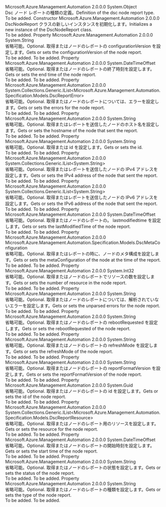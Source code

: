 <Type Name="DscNodeReport" FullName="Microsoft.Azure.Management.Automation.Models.DscNodeReport">
  <TypeSignature Language="C#" Value="public class DscNodeReport" />
  <TypeSignature Language="ILAsm" Value=".class public auto ansi beforefieldinit DscNodeReport extends System.Object" />
  <TypeSignature Language="DocId" Value="T:Microsoft.Azure.Management.Automation.Models.DscNodeReport" />
  <TypeSignature Language="VB.NET" Value="Public Class DscNodeReport" />
  <TypeSignature Language="F#" Value="type DscNodeReport = class" />
  <AssemblyInfo>
    <AssemblyName>Microsoft.Azure.Management.Automation</AssemblyName>
    <AssemblyVersion>2.0.0.0</AssemblyVersion>
  </AssemblyInfo>
  <Base>
    <BaseTypeName>System.Object</BaseTypeName>
  </Base>
  <Interfaces />
  <Docs>
    <summary>
            <span data-ttu-id="fd39a-101">Dsc ノード レポートの種類の定義。</span><span class="sxs-lookup"><span data-stu-id="fd39a-101">Definition of the dsc node report type.</span></span>
            </summary>
    <remarks>To be added.</remarks>
  </Docs>
  <Members>
    <Member MemberName=".ctor">
      <MemberSignature Language="C#" Value="public DscNodeReport ();" />
      <MemberSignature Language="ILAsm" Value=".method public hidebysig specialname rtspecialname instance void .ctor() cil managed" />
      <MemberSignature Language="DocId" Value="M:Microsoft.Azure.Management.Automation.Models.DscNodeReport.#ctor" />
      <MemberSignature Language="VB.NET" Value="Public Sub New ()" />
      <MemberType>Constructor</MemberType>
      <AssemblyInfo>
        <AssemblyName>Microsoft.Azure.Management.Automation</AssemblyName>
        <AssemblyVersion>2.0.0.0</AssemblyVersion>
      </AssemblyInfo>
      <Parameters />
      <Docs>
        <summary>
            <span data-ttu-id="fd39a-102">DscNodeReport クラスの新しいインスタンスを初期化します。</span><span class="sxs-lookup"><span data-stu-id="fd39a-102">Initializes a new instance of the DscNodeReport class.</span></span>
            </summary>
        <remarks>To be added.</remarks>
      </Docs>
    </Member>
    <Member MemberName="ConfigurationVersion">
      <MemberSignature Language="C#" Value="public string ConfigurationVersion { get; set; }" />
      <MemberSignature Language="ILAsm" Value=".property instance string ConfigurationVersion" />
      <MemberSignature Language="DocId" Value="P:Microsoft.Azure.Management.Automation.Models.DscNodeReport.ConfigurationVersion" />
      <MemberSignature Language="VB.NET" Value="Public Property ConfigurationVersion As String" />
      <MemberSignature Language="F#" Value="member this.ConfigurationVersion : string with get, set" Usage="Microsoft.Azure.Management.Automation.Models.DscNodeReport.ConfigurationVersion" />
      <MemberType>Property</MemberType>
      <AssemblyInfo>
        <AssemblyName>Microsoft.Azure.Management.Automation</AssemblyName>
        <AssemblyVersion>2.0.0.0</AssemblyVersion>
      </AssemblyInfo>
      <ReturnValue>
        <ReturnType>System.String</ReturnType>
      </ReturnValue>
      <Docs>
        <summary>
            <span data-ttu-id="fd39a-103">省略可能。</span><span class="sxs-lookup"><span data-stu-id="fd39a-103">Optional.</span></span> <span data-ttu-id="fd39a-104">取得またはノードのレポートの configurationVersion を設定します。</span><span class="sxs-lookup"><span data-stu-id="fd39a-104">Gets or sets the configurationVersion of the node report.</span></span>
            </summary>
        <value>To be added.</value>
        <remarks>To be added.</remarks>
      </Docs>
    </Member>
    <Member MemberName="EndTime">
      <MemberSignature Language="C#" Value="public DateTimeOffset EndTime { get; set; }" />
      <MemberSignature Language="ILAsm" Value=".property instance valuetype System.DateTimeOffset EndTime" />
      <MemberSignature Language="DocId" Value="P:Microsoft.Azure.Management.Automation.Models.DscNodeReport.EndTime" />
      <MemberSignature Language="VB.NET" Value="Public Property EndTime As DateTimeOffset" />
      <MemberSignature Language="F#" Value="member this.EndTime : DateTimeOffset with get, set" Usage="Microsoft.Azure.Management.Automation.Models.DscNodeReport.EndTime" />
      <MemberType>Property</MemberType>
      <AssemblyInfo>
        <AssemblyName>Microsoft.Azure.Management.Automation</AssemblyName>
        <AssemblyVersion>2.0.0.0</AssemblyVersion>
      </AssemblyInfo>
      <ReturnValue>
        <ReturnType>System.DateTimeOffset</ReturnType>
      </ReturnValue>
      <Docs>
        <summary>
            <span data-ttu-id="fd39a-105">省略可能。</span><span class="sxs-lookup"><span data-stu-id="fd39a-105">Optional.</span></span> <span data-ttu-id="fd39a-106">取得またはノードのレポートの終了時刻を設定します。</span><span class="sxs-lookup"><span data-stu-id="fd39a-106">Gets or sets the end time of the node report.</span></span>
            </summary>
        <value>To be added.</value>
        <remarks>To be added.</remarks>
      </Docs>
    </Member>
    <Member MemberName="Errors">
      <MemberSignature Language="C#" Value="public System.Collections.Generic.IList&lt;Microsoft.Azure.Management.Automation.Specification.Models.DscReportError&gt; Errors { get; set; }" />
      <MemberSignature Language="ILAsm" Value=".property instance class System.Collections.Generic.IList`1&lt;class Microsoft.Azure.Management.Automation.Specification.Models.DscReportError&gt; Errors" />
      <MemberSignature Language="DocId" Value="P:Microsoft.Azure.Management.Automation.Models.DscNodeReport.Errors" />
      <MemberSignature Language="VB.NET" Value="Public Property Errors As IList(Of DscReportError)" />
      <MemberSignature Language="F#" Value="member this.Errors : System.Collections.Generic.IList&lt;Microsoft.Azure.Management.Automation.Specification.Models.DscReportError&gt; with get, set" Usage="Microsoft.Azure.Management.Automation.Models.DscNodeReport.Errors" />
      <MemberType>Property</MemberType>
      <AssemblyInfo>
        <AssemblyName>Microsoft.Azure.Management.Automation</AssemblyName>
        <AssemblyVersion>2.0.0.0</AssemblyVersion>
      </AssemblyInfo>
      <ReturnValue>
        <ReturnType>System.Collections.Generic.IList&lt;Microsoft.Azure.Management.Automation.Specification.Models.DscReportError&gt;</ReturnType>
      </ReturnValue>
      <Docs>
        <summary>
            <span data-ttu-id="fd39a-107">省略可能。</span><span class="sxs-lookup"><span data-stu-id="fd39a-107">Optional.</span></span> <span data-ttu-id="fd39a-108">取得またはノードのレポートについては、エラーを設定します。</span><span class="sxs-lookup"><span data-stu-id="fd39a-108">Gets or sets the errors for the node report.</span></span>
            </summary>
        <value>To be added.</value>
        <remarks>To be added.</remarks>
      </Docs>
    </Member>
    <Member MemberName="HostName">
      <MemberSignature Language="C#" Value="public string HostName { get; set; }" />
      <MemberSignature Language="ILAsm" Value=".property instance string HostName" />
      <MemberSignature Language="DocId" Value="P:Microsoft.Azure.Management.Automation.Models.DscNodeReport.HostName" />
      <MemberSignature Language="VB.NET" Value="Public Property HostName As String" />
      <MemberSignature Language="F#" Value="member this.HostName : string with get, set" Usage="Microsoft.Azure.Management.Automation.Models.DscNodeReport.HostName" />
      <MemberType>Property</MemberType>
      <AssemblyInfo>
        <AssemblyName>Microsoft.Azure.Management.Automation</AssemblyName>
        <AssemblyVersion>2.0.0.0</AssemblyVersion>
      </AssemblyInfo>
      <ReturnValue>
        <ReturnType>System.String</ReturnType>
      </ReturnValue>
      <Docs>
        <summary>
            <span data-ttu-id="fd39a-109">省略可能。</span><span class="sxs-lookup"><span data-stu-id="fd39a-109">Optional.</span></span> <span data-ttu-id="fd39a-110">取得またはレポートを送信したノードのホスト名を設定します。</span><span class="sxs-lookup"><span data-stu-id="fd39a-110">Gets or sets the hostname of the node that sent the report.</span></span>
            </summary>
        <value>To be added.</value>
        <remarks>To be added.</remarks>
      </Docs>
    </Member>
    <Member MemberName="Id">
      <MemberSignature Language="C#" Value="public string Id { get; set; }" />
      <MemberSignature Language="ILAsm" Value=".property instance string Id" />
      <MemberSignature Language="DocId" Value="P:Microsoft.Azure.Management.Automation.Models.DscNodeReport.Id" />
      <MemberSignature Language="VB.NET" Value="Public Property Id As String" />
      <MemberSignature Language="F#" Value="member this.Id : string with get, set" Usage="Microsoft.Azure.Management.Automation.Models.DscNodeReport.Id" />
      <MemberType>Property</MemberType>
      <AssemblyInfo>
        <AssemblyName>Microsoft.Azure.Management.Automation</AssemblyName>
        <AssemblyVersion>2.0.0.0</AssemblyVersion>
      </AssemblyInfo>
      <ReturnValue>
        <ReturnType>System.String</ReturnType>
      </ReturnValue>
      <Docs>
        <summary>
            <span data-ttu-id="fd39a-111">省略可能。</span><span class="sxs-lookup"><span data-stu-id="fd39a-111">Optional.</span></span> <span data-ttu-id="fd39a-112">取得または id を設定します。</span><span class="sxs-lookup"><span data-stu-id="fd39a-112">Gets or sets the id.</span></span>
            </summary>
        <value>To be added.</value>
        <remarks>To be added.</remarks>
      </Docs>
    </Member>
    <Member MemberName="IPV4Addresses">
      <MemberSignature Language="C#" Value="public System.Collections.Generic.IList&lt;string&gt; IPV4Addresses { get; set; }" />
      <MemberSignature Language="ILAsm" Value=".property instance class System.Collections.Generic.IList`1&lt;string&gt; IPV4Addresses" />
      <MemberSignature Language="DocId" Value="P:Microsoft.Azure.Management.Automation.Models.DscNodeReport.IPV4Addresses" />
      <MemberSignature Language="VB.NET" Value="Public Property IPV4Addresses As IList(Of String)" />
      <MemberSignature Language="F#" Value="member this.IPV4Addresses : System.Collections.Generic.IList&lt;string&gt; with get, set" Usage="Microsoft.Azure.Management.Automation.Models.DscNodeReport.IPV4Addresses" />
      <MemberType>Property</MemberType>
      <AssemblyInfo>
        <AssemblyName>Microsoft.Azure.Management.Automation</AssemblyName>
        <AssemblyVersion>2.0.0.0</AssemblyVersion>
      </AssemblyInfo>
      <ReturnValue>
        <ReturnType>System.Collections.Generic.IList&lt;System.String&gt;</ReturnType>
      </ReturnValue>
      <Docs>
        <summary>
            <span data-ttu-id="fd39a-113">省略可能。</span><span class="sxs-lookup"><span data-stu-id="fd39a-113">Optional.</span></span> <span data-ttu-id="fd39a-114">取得またはレポートを送信したノードの IPv4 アドレスを設定します。</span><span class="sxs-lookup"><span data-stu-id="fd39a-114">Gets or sets the IPv4 address of the node that sent the report.</span></span>
            </summary>
        <value>To be added.</value>
        <remarks>To be added.</remarks>
      </Docs>
    </Member>
    <Member MemberName="IPV6Addresses">
      <MemberSignature Language="C#" Value="public System.Collections.Generic.IList&lt;string&gt; IPV6Addresses { get; set; }" />
      <MemberSignature Language="ILAsm" Value=".property instance class System.Collections.Generic.IList`1&lt;string&gt; IPV6Addresses" />
      <MemberSignature Language="DocId" Value="P:Microsoft.Azure.Management.Automation.Models.DscNodeReport.IPV6Addresses" />
      <MemberSignature Language="VB.NET" Value="Public Property IPV6Addresses As IList(Of String)" />
      <MemberSignature Language="F#" Value="member this.IPV6Addresses : System.Collections.Generic.IList&lt;string&gt; with get, set" Usage="Microsoft.Azure.Management.Automation.Models.DscNodeReport.IPV6Addresses" />
      <MemberType>Property</MemberType>
      <AssemblyInfo>
        <AssemblyName>Microsoft.Azure.Management.Automation</AssemblyName>
        <AssemblyVersion>2.0.0.0</AssemblyVersion>
      </AssemblyInfo>
      <ReturnValue>
        <ReturnType>System.Collections.Generic.IList&lt;System.String&gt;</ReturnType>
      </ReturnValue>
      <Docs>
        <summary>
            <span data-ttu-id="fd39a-115">省略可能。</span><span class="sxs-lookup"><span data-stu-id="fd39a-115">Optional.</span></span> <span data-ttu-id="fd39a-116">取得またはレポートを送信したノードの IPv6 アドレスを設定します。</span><span class="sxs-lookup"><span data-stu-id="fd39a-116">Gets or sets the IPv6 address of the node that sent the report.</span></span>
            </summary>
        <value>To be added.</value>
        <remarks>To be added.</remarks>
      </Docs>
    </Member>
    <Member MemberName="LastModifiedTime">
      <MemberSignature Language="C#" Value="public DateTimeOffset LastModifiedTime { get; set; }" />
      <MemberSignature Language="ILAsm" Value=".property instance valuetype System.DateTimeOffset LastModifiedTime" />
      <MemberSignature Language="DocId" Value="P:Microsoft.Azure.Management.Automation.Models.DscNodeReport.LastModifiedTime" />
      <MemberSignature Language="VB.NET" Value="Public Property LastModifiedTime As DateTimeOffset" />
      <MemberSignature Language="F#" Value="member this.LastModifiedTime : DateTimeOffset with get, set" Usage="Microsoft.Azure.Management.Automation.Models.DscNodeReport.LastModifiedTime" />
      <MemberType>Property</MemberType>
      <AssemblyInfo>
        <AssemblyName>Microsoft.Azure.Management.Automation</AssemblyName>
        <AssemblyVersion>2.0.0.0</AssemblyVersion>
      </AssemblyInfo>
      <ReturnValue>
        <ReturnType>System.DateTimeOffset</ReturnType>
      </ReturnValue>
      <Docs>
        <summary>
            <span data-ttu-id="fd39a-117">省略可能。</span><span class="sxs-lookup"><span data-stu-id="fd39a-117">Optional.</span></span> <span data-ttu-id="fd39a-118">取得またはノードのレポートの。 lastmodifiedtime を設定します。</span><span class="sxs-lookup"><span data-stu-id="fd39a-118">Gets or sets the lastModifiedTime of the node report.</span></span>
            </summary>
        <value>To be added.</value>
        <remarks>To be added.</remarks>
      </Docs>
    </Member>
    <Member MemberName="MetaConfiguration">
      <MemberSignature Language="C#" Value="public Microsoft.Azure.Management.Automation.Specification.Models.DscMetaConfiguration MetaConfiguration { get; set; }" />
      <MemberSignature Language="ILAsm" Value=".property instance class Microsoft.Azure.Management.Automation.Specification.Models.DscMetaConfiguration MetaConfiguration" />
      <MemberSignature Language="DocId" Value="P:Microsoft.Azure.Management.Automation.Models.DscNodeReport.MetaConfiguration" />
      <MemberSignature Language="VB.NET" Value="Public Property MetaConfiguration As DscMetaConfiguration" />
      <MemberSignature Language="F#" Value="member this.MetaConfiguration : Microsoft.Azure.Management.Automation.Specification.Models.DscMetaConfiguration with get, set" Usage="Microsoft.Azure.Management.Automation.Models.DscNodeReport.MetaConfiguration" />
      <MemberType>Property</MemberType>
      <AssemblyInfo>
        <AssemblyName>Microsoft.Azure.Management.Automation</AssemblyName>
        <AssemblyVersion>2.0.0.0</AssemblyVersion>
      </AssemblyInfo>
      <ReturnValue>
        <ReturnType>Microsoft.Azure.Management.Automation.Specification.Models.DscMetaConfiguration</ReturnType>
      </ReturnValue>
      <Docs>
        <summary>
            <span data-ttu-id="fd39a-119">省略可能。</span><span class="sxs-lookup"><span data-stu-id="fd39a-119">Optional.</span></span> <span data-ttu-id="fd39a-120">取得またはレポートの時に、ノードのメタ構成を設定します。</span><span class="sxs-lookup"><span data-stu-id="fd39a-120">Gets or sets the metaConfiguration of the node at the time of the report.</span></span>
            </summary>
        <value>To be added.</value>
        <remarks>To be added.</remarks>
      </Docs>
    </Member>
    <Member MemberName="NumberOfResources">
      <MemberSignature Language="C#" Value="public int NumberOfResources { get; set; }" />
      <MemberSignature Language="ILAsm" Value=".property instance int32 NumberOfResources" />
      <MemberSignature Language="DocId" Value="P:Microsoft.Azure.Management.Automation.Models.DscNodeReport.NumberOfResources" />
      <MemberSignature Language="VB.NET" Value="Public Property NumberOfResources As Integer" />
      <MemberSignature Language="F#" Value="member this.NumberOfResources : int with get, set" Usage="Microsoft.Azure.Management.Automation.Models.DscNodeReport.NumberOfResources" />
      <MemberType>Property</MemberType>
      <AssemblyInfo>
        <AssemblyName>Microsoft.Azure.Management.Automation</AssemblyName>
        <AssemblyVersion>2.0.0.0</AssemblyVersion>
      </AssemblyInfo>
      <ReturnValue>
        <ReturnType>System.Int32</ReturnType>
      </ReturnValue>
      <Docs>
        <summary>
            <span data-ttu-id="fd39a-121">省略可能。</span><span class="sxs-lookup"><span data-stu-id="fd39a-121">Optional.</span></span> <span data-ttu-id="fd39a-122">取得またはノードのレポートでリソースの数を設定します。</span><span class="sxs-lookup"><span data-stu-id="fd39a-122">Gets or sets the number of resource in the node report.</span></span>
            </summary>
        <value>To be added.</value>
        <remarks>To be added.</remarks>
      </Docs>
    </Member>
    <Member MemberName="RawErrors">
      <MemberSignature Language="C#" Value="public string RawErrors { get; set; }" />
      <MemberSignature Language="ILAsm" Value=".property instance string RawErrors" />
      <MemberSignature Language="DocId" Value="P:Microsoft.Azure.Management.Automation.Models.DscNodeReport.RawErrors" />
      <MemberSignature Language="VB.NET" Value="Public Property RawErrors As String" />
      <MemberSignature Language="F#" Value="member this.RawErrors : string with get, set" Usage="Microsoft.Azure.Management.Automation.Models.DscNodeReport.RawErrors" />
      <MemberType>Property</MemberType>
      <AssemblyInfo>
        <AssemblyName>Microsoft.Azure.Management.Automation</AssemblyName>
        <AssemblyVersion>2.0.0.0</AssemblyVersion>
      </AssemblyInfo>
      <ReturnValue>
        <ReturnType>System.String</ReturnType>
      </ReturnValue>
      <Docs>
        <summary>
            <span data-ttu-id="fd39a-123">省略可能。</span><span class="sxs-lookup"><span data-stu-id="fd39a-123">Optional.</span></span> <span data-ttu-id="fd39a-124">取得またはノードのレポートについては、解析されていないエラーを設定します。</span><span class="sxs-lookup"><span data-stu-id="fd39a-124">Gets or sets the unparsed errors for the node report.</span></span>
            </summary>
        <value>To be added.</value>
        <remarks>To be added.</remarks>
      </Docs>
    </Member>
    <Member MemberName="RebootRequested">
      <MemberSignature Language="C#" Value="public string RebootRequested { get; set; }" />
      <MemberSignature Language="ILAsm" Value=".property instance string RebootRequested" />
      <MemberSignature Language="DocId" Value="P:Microsoft.Azure.Management.Automation.Models.DscNodeReport.RebootRequested" />
      <MemberSignature Language="VB.NET" Value="Public Property RebootRequested As String" />
      <MemberSignature Language="F#" Value="member this.RebootRequested : string with get, set" Usage="Microsoft.Azure.Management.Automation.Models.DscNodeReport.RebootRequested" />
      <MemberType>Property</MemberType>
      <AssemblyInfo>
        <AssemblyName>Microsoft.Azure.Management.Automation</AssemblyName>
        <AssemblyVersion>2.0.0.0</AssemblyVersion>
      </AssemblyInfo>
      <ReturnValue>
        <ReturnType>System.String</ReturnType>
      </ReturnValue>
      <Docs>
        <summary>
            <span data-ttu-id="fd39a-125">省略可能。</span><span class="sxs-lookup"><span data-stu-id="fd39a-125">Optional.</span></span> <span data-ttu-id="fd39a-126">取得またはノードのレポートの rebootRequested を設定します。</span><span class="sxs-lookup"><span data-stu-id="fd39a-126">Gets or sets the rebootRequested of the node report.</span></span>
            </summary>
        <value>To be added.</value>
        <remarks>To be added.</remarks>
      </Docs>
    </Member>
    <Member MemberName="RefreshMode">
      <MemberSignature Language="C#" Value="public string RefreshMode { get; set; }" />
      <MemberSignature Language="ILAsm" Value=".property instance string RefreshMode" />
      <MemberSignature Language="DocId" Value="P:Microsoft.Azure.Management.Automation.Models.DscNodeReport.RefreshMode" />
      <MemberSignature Language="VB.NET" Value="Public Property RefreshMode As String" />
      <MemberSignature Language="F#" Value="member this.RefreshMode : string with get, set" Usage="Microsoft.Azure.Management.Automation.Models.DscNodeReport.RefreshMode" />
      <MemberType>Property</MemberType>
      <AssemblyInfo>
        <AssemblyName>Microsoft.Azure.Management.Automation</AssemblyName>
        <AssemblyVersion>2.0.0.0</AssemblyVersion>
      </AssemblyInfo>
      <ReturnValue>
        <ReturnType>System.String</ReturnType>
      </ReturnValue>
      <Docs>
        <summary>
            <span data-ttu-id="fd39a-127">省略可能。</span><span class="sxs-lookup"><span data-stu-id="fd39a-127">Optional.</span></span> <span data-ttu-id="fd39a-128">取得またはノードのレポートの refreshMode を設定します。</span><span class="sxs-lookup"><span data-stu-id="fd39a-128">Gets or sets the refreshMode of the node report.</span></span>
            </summary>
        <value>To be added.</value>
        <remarks>To be added.</remarks>
      </Docs>
    </Member>
    <Member MemberName="ReportFormatVersion">
      <MemberSignature Language="C#" Value="public string ReportFormatVersion { get; set; }" />
      <MemberSignature Language="ILAsm" Value=".property instance string ReportFormatVersion" />
      <MemberSignature Language="DocId" Value="P:Microsoft.Azure.Management.Automation.Models.DscNodeReport.ReportFormatVersion" />
      <MemberSignature Language="VB.NET" Value="Public Property ReportFormatVersion As String" />
      <MemberSignature Language="F#" Value="member this.ReportFormatVersion : string with get, set" Usage="Microsoft.Azure.Management.Automation.Models.DscNodeReport.ReportFormatVersion" />
      <MemberType>Property</MemberType>
      <AssemblyInfo>
        <AssemblyName>Microsoft.Azure.Management.Automation</AssemblyName>
        <AssemblyVersion>2.0.0.0</AssemblyVersion>
      </AssemblyInfo>
      <ReturnValue>
        <ReturnType>System.String</ReturnType>
      </ReturnValue>
      <Docs>
        <summary>
            <span data-ttu-id="fd39a-129">省略可能。</span><span class="sxs-lookup"><span data-stu-id="fd39a-129">Optional.</span></span> <span data-ttu-id="fd39a-130">取得またはノードのレポートの reportFormatVersion を設定します。</span><span class="sxs-lookup"><span data-stu-id="fd39a-130">Gets or sets the reportFormatVersion of the node report.</span></span>
            </summary>
        <value>To be added.</value>
        <remarks>To be added.</remarks>
      </Docs>
    </Member>
    <Member MemberName="ReportId">
      <MemberSignature Language="C#" Value="public Guid ReportId { get; set; }" />
      <MemberSignature Language="ILAsm" Value=".property instance valuetype System.Guid ReportId" />
      <MemberSignature Language="DocId" Value="P:Microsoft.Azure.Management.Automation.Models.DscNodeReport.ReportId" />
      <MemberSignature Language="VB.NET" Value="Public Property ReportId As Guid" />
      <MemberSignature Language="F#" Value="member this.ReportId : Guid with get, set" Usage="Microsoft.Azure.Management.Automation.Models.DscNodeReport.ReportId" />
      <MemberType>Property</MemberType>
      <AssemblyInfo>
        <AssemblyName>Microsoft.Azure.Management.Automation</AssemblyName>
        <AssemblyVersion>2.0.0.0</AssemblyVersion>
      </AssemblyInfo>
      <ReturnValue>
        <ReturnType>System.Guid</ReturnType>
      </ReturnValue>
      <Docs>
        <summary>
            <span data-ttu-id="fd39a-131">省略可能。</span><span class="sxs-lookup"><span data-stu-id="fd39a-131">Optional.</span></span> <span data-ttu-id="fd39a-132">取得またはノードのレポートの id を設定します。</span><span class="sxs-lookup"><span data-stu-id="fd39a-132">Gets or sets the id of the node report.</span></span>
            </summary>
        <value>To be added.</value>
        <remarks>To be added.</remarks>
      </Docs>
    </Member>
    <Member MemberName="Resources">
      <MemberSignature Language="C#" Value="public System.Collections.Generic.IList&lt;Microsoft.Azure.Management.Automation.Specification.Models.DscReportResource&gt; Resources { get; set; }" />
      <MemberSignature Language="ILAsm" Value=".property instance class System.Collections.Generic.IList`1&lt;class Microsoft.Azure.Management.Automation.Specification.Models.DscReportResource&gt; Resources" />
      <MemberSignature Language="DocId" Value="P:Microsoft.Azure.Management.Automation.Models.DscNodeReport.Resources" />
      <MemberSignature Language="VB.NET" Value="Public Property Resources As IList(Of DscReportResource)" />
      <MemberSignature Language="F#" Value="member this.Resources : System.Collections.Generic.IList&lt;Microsoft.Azure.Management.Automation.Specification.Models.DscReportResource&gt; with get, set" Usage="Microsoft.Azure.Management.Automation.Models.DscNodeReport.Resources" />
      <MemberType>Property</MemberType>
      <AssemblyInfo>
        <AssemblyName>Microsoft.Azure.Management.Automation</AssemblyName>
        <AssemblyVersion>2.0.0.0</AssemblyVersion>
      </AssemblyInfo>
      <ReturnValue>
        <ReturnType>System.Collections.Generic.IList&lt;Microsoft.Azure.Management.Automation.Specification.Models.DscReportResource&gt;</ReturnType>
      </ReturnValue>
      <Docs>
        <summary>
            <span data-ttu-id="fd39a-133">省略可能。</span><span class="sxs-lookup"><span data-stu-id="fd39a-133">Optional.</span></span> <span data-ttu-id="fd39a-134">取得またはノードのレポート用のリソースを設定します。</span><span class="sxs-lookup"><span data-stu-id="fd39a-134">Gets or sets the resource for the node report.</span></span>
            </summary>
        <value>To be added.</value>
        <remarks>To be added.</remarks>
      </Docs>
    </Member>
    <Member MemberName="StartTime">
      <MemberSignature Language="C#" Value="public DateTimeOffset StartTime { get; set; }" />
      <MemberSignature Language="ILAsm" Value=".property instance valuetype System.DateTimeOffset StartTime" />
      <MemberSignature Language="DocId" Value="P:Microsoft.Azure.Management.Automation.Models.DscNodeReport.StartTime" />
      <MemberSignature Language="VB.NET" Value="Public Property StartTime As DateTimeOffset" />
      <MemberSignature Language="F#" Value="member this.StartTime : DateTimeOffset with get, set" Usage="Microsoft.Azure.Management.Automation.Models.DscNodeReport.StartTime" />
      <MemberType>Property</MemberType>
      <AssemblyInfo>
        <AssemblyName>Microsoft.Azure.Management.Automation</AssemblyName>
        <AssemblyVersion>2.0.0.0</AssemblyVersion>
      </AssemblyInfo>
      <ReturnValue>
        <ReturnType>System.DateTimeOffset</ReturnType>
      </ReturnValue>
      <Docs>
        <summary>
            <span data-ttu-id="fd39a-135">省略可能。</span><span class="sxs-lookup"><span data-stu-id="fd39a-135">Optional.</span></span> <span data-ttu-id="fd39a-136">取得またはノードのレポートの開始時刻を設定します。</span><span class="sxs-lookup"><span data-stu-id="fd39a-136">Gets or sets the start time of the node report.</span></span>
            </summary>
        <value>To be added.</value>
        <remarks>To be added.</remarks>
      </Docs>
    </Member>
    <Member MemberName="Status">
      <MemberSignature Language="C#" Value="public string Status { get; set; }" />
      <MemberSignature Language="ILAsm" Value=".property instance string Status" />
      <MemberSignature Language="DocId" Value="P:Microsoft.Azure.Management.Automation.Models.DscNodeReport.Status" />
      <MemberSignature Language="VB.NET" Value="Public Property Status As String" />
      <MemberSignature Language="F#" Value="member this.Status : string with get, set" Usage="Microsoft.Azure.Management.Automation.Models.DscNodeReport.Status" />
      <MemberType>Property</MemberType>
      <AssemblyInfo>
        <AssemblyName>Microsoft.Azure.Management.Automation</AssemblyName>
        <AssemblyVersion>2.0.0.0</AssemblyVersion>
      </AssemblyInfo>
      <ReturnValue>
        <ReturnType>System.String</ReturnType>
      </ReturnValue>
      <Docs>
        <summary>
            <span data-ttu-id="fd39a-137">省略可能。</span><span class="sxs-lookup"><span data-stu-id="fd39a-137">Optional.</span></span> <span data-ttu-id="fd39a-138">取得またはノードのレポートの状態を設定します。</span><span class="sxs-lookup"><span data-stu-id="fd39a-138">Gets or sets the status of the node report.</span></span>
            </summary>
        <value>To be added.</value>
        <remarks>To be added.</remarks>
      </Docs>
    </Member>
    <Member MemberName="Type">
      <MemberSignature Language="C#" Value="public string Type { get; set; }" />
      <MemberSignature Language="ILAsm" Value=".property instance string Type" />
      <MemberSignature Language="DocId" Value="P:Microsoft.Azure.Management.Automation.Models.DscNodeReport.Type" />
      <MemberSignature Language="VB.NET" Value="Public Property Type As String" />
      <MemberSignature Language="F#" Value="member this.Type : string with get, set" Usage="Microsoft.Azure.Management.Automation.Models.DscNodeReport.Type" />
      <MemberType>Property</MemberType>
      <AssemblyInfo>
        <AssemblyName>Microsoft.Azure.Management.Automation</AssemblyName>
        <AssemblyVersion>2.0.0.0</AssemblyVersion>
      </AssemblyInfo>
      <ReturnValue>
        <ReturnType>System.String</ReturnType>
      </ReturnValue>
      <Docs>
        <summary>
            <span data-ttu-id="fd39a-139">省略可能。</span><span class="sxs-lookup"><span data-stu-id="fd39a-139">Optional.</span></span> <span data-ttu-id="fd39a-140">取得またはノードのレポートの種類を設定します。</span><span class="sxs-lookup"><span data-stu-id="fd39a-140">Gets or sets the type of the node report.</span></span>
            </summary>
        <value>To be added.</value>
        <remarks>To be added.</remarks>
      </Docs>
    </Member>
  </Members>
</Type>